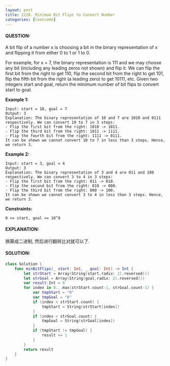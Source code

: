 ```yaml
---
layout: post
title: 2220. Minimum Bit Flips to Convert Number
categories: [leetcode]
---
```

#### QUESTION:
A bit flip of a number x is choosing a bit in the binary representation of x and flipping it from either 0 to 1 or 1 to 0.

For example, for x = 7, the binary representation is 111 and we may choose any bit (including any leading zeros not shown) and flip it. We can flip the first bit from the right to get 110, flip the second bit from the right to get 101, flip the fifth bit from the right (a leading zero) to get 10111, etc.
Given two integers start and goal, return the minimum number of bit flips to convert start to goal.

 

__Example 1:__
```
Input: start = 10, goal = 7
Output: 3
Explanation: The binary representation of 10 and 7 are 1010 and 0111 respectively. We can convert 10 to 7 in 3 steps:
- Flip the first bit from the right: 1010 -> 1011.
- Flip the third bit from the right: 1011 -> 1111.
- Flip the fourth bit from the right: 1111 -> 0111.
It can be shown we cannot convert 10 to 7 in less than 3 steps. Hence, we return 3.
```
__Example 2:__
```
Input: start = 3, goal = 4
Output: 3
Explanation: The binary representation of 3 and 4 are 011 and 100 respectively. We can convert 3 to 4 in 3 steps:
- Flip the first bit from the right: 011 -> 010.
- Flip the second bit from the right: 010 -> 000.
- Flip the third bit from the right: 000 -> 100.
It can be shown we cannot convert 3 to 4 in less than 3 steps. Hence, we return 3.
``` 

__Constraints:__
```
0 <= start, goal <= 10^9
```
#### EXPLANATION:

换算成二进制, 然后进行翻转比对就可以了. 

#### SOLUTION:
```swift
class Solution {
    func minBitFlips(_ start: Int, _ goal: Int) -> Int {
        let strStart = Array(String(start,radix: 2).reversed())
        let strGoal = Array(String(goal,radix: 2).reversed())
        var result:Int = 0
        for index in 0...max(strStart.count-1, strGoal.count-1) {
            var tmpStart = "0"
            var tmpGoal = "0"
            if (index < strStart.count) {
                tmpStart = String(strStart[index])
            }
            if (index < strGoal.count) {
                tmpGoal = String(strGoal[index])
            }
            if (tmpStart != tmpGoal) {
                result += 1
            }
        }
        return result
    }
}
```
